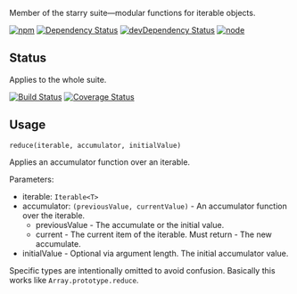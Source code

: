 Member of the starry suite—modular functions for iterable objects.

[![npm](https://img.shields.io/npm/v/starry.reduce.svg?style=flat-square)](https://www.npmjs.com/package/starry.reduce) [![Dependency Status](https://img.shields.io/david/starry.reduce.svg?style=flat-square)](https://david-dm.org/starry.reduce) [![devDependency Status](https://img.shields.io/david/dev/starry.reduce.svg?style=flat-square)](https://david-dm.org/starry.reduce#info=devDependencies) [![node](https://img.shields.io/node/v/starry.reduce.svg?style=flat-square)](https://nodejs.org/en/download/)

## Status

Applies to the whole suite.

[![Build Status](https://img.shields.io/travis/seangenabe/starry.svg?style=flat-square)](https://travis-ci.org/seangenabe/starry) [![Coverage Status](https://img.shields.io/coveralls/seangenabe/starry.svg?style=flat-square)](https://coveralls.io/github/seangenabe/starry)

## Usage

`reduce(iterable, accumulator, initialValue)`

Applies an accumulator function over an iterable.

Parameters:
* iterable: `Iterable<T>`
* accumulator: `(previousValue, currentValue)` - An accumulator function over the iterable.
  * previousValue - The accumulate or the initial value.
  * current - The current item of the iterable.
  Must return - The new accumulate.
* initialValue - Optional via argument length. The initial accumulator value.

Specific types are intentionally omitted to avoid confusion. Basically this works like `Array.prototype.reduce`.

